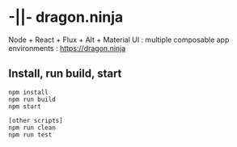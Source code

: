 # -||- dragon.ninja

Node + React + Flux + Alt + Material UI : multiple composable app environments : https://dragon.ninja

## Install, run build, start

```
npm install
npm run build
npm start

[other scripts]
npm run clean
npm run test
```